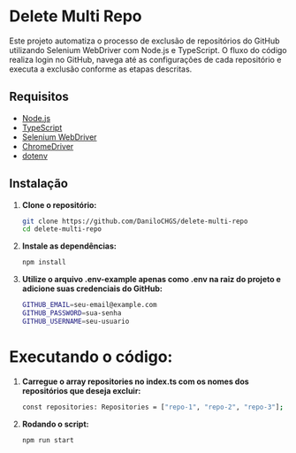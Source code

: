 # Delete Multi Repo

Este projeto automatiza o processo de exclusão de repositórios do GitHub utilizando Selenium WebDriver com Node.js e TypeScript. O fluxo do código realiza login no GitHub, navega até as configurações de cada repositório e executa a exclusão conforme as etapas descritas.

## Requisitos

- [Node.js](https://nodejs.org/)
- [TypeScript](https://www.typescriptlang.org/)
- [Selenium WebDriver](https://www.selenium.dev/)
- [ChromeDriver](https://sites.google.com/a/chromium.org/chromedriver/)
- [dotenv](https://www.npmjs.com/package/dotenv)

## Instalação

1. **Clone o repositório:**

   ```bash
   git clone https://github.com/DaniloCHGS/delete-multi-repo
   cd delete-multi-repo

   ```

2. **Instale as dependências:**

   ```bash
   npm install

   ```

3. **Utilize o arquivo .env-example apenas como .env na raiz do projeto e adicione suas credenciais do GitHub:**

   ```bash
   GITHUB_EMAIL=seu-email@example.com
   GITHUB_PASSWORD=sua-senha
   GITHUB_USERNAME=seu-usuario

   ```

# Executando o código:

1. **Carregue o array repositories no index.ts com os nomes dos repositórios que deseja excluir:**

   ```bash
   const repositories: Repositories = ["repo-1", "repo-2", "repo-3"];

   ```

2. **Rodando o script:**

   ```bash
   npm run start
   ```
